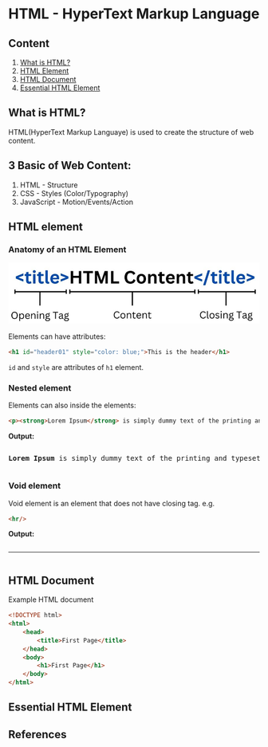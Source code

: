 # HTML - HyperText Markup Language

## Content
1. [What is HTML?](#what-is-html)
2. [HTML Element](#html-element)
3. [HTML Document](#html-document)
4. [Essential HTML Element](#essential-html-element)

## What is HTML? 

HTML(HyperText Markup Languaye) is used to create the structure of web content.

 ## 3 Basic of Web Content:

 1. HTML - Structure
 2. CSS - Styles (Color/Typography)
 3. JavaScript - Motion/Events/Action

## HTML element

### Anatomy of an HTML Element

![HTML Element Structure](./assets/HTML/HTML-Element.jpg)

Elements can have attributes:
```HTML
<h1 id="header01" style="color: blue;">This is the header</h1>
```
`id` and `style` are attributes of `h1` element.

### Nested element
Elements can also inside the elements:

```HTML
<p><strong>Lorem Ipsum</strong> is simply dummy text of the printing and typesetting industry.</p>
```
**Output:**

<pre><p><strong>Lorem Ipsum</strong> is simply dummy text of the printing and typesetting industry.</p></pre>

### Void element

Void element is an element that does not have closing tag.
e.g.
```HTML 
<hr/>
```

**Output:**
<pre><hr/></pre>

## HTML Document

Example HTML document
```HTML
<!DOCTYPE html>
<html>
    <head>
        <title>First Page</title>
    </head>
    <body>
        <h1>First Page</h1>
    </body>
</html>
```

## Essential HTML Element 


## References
